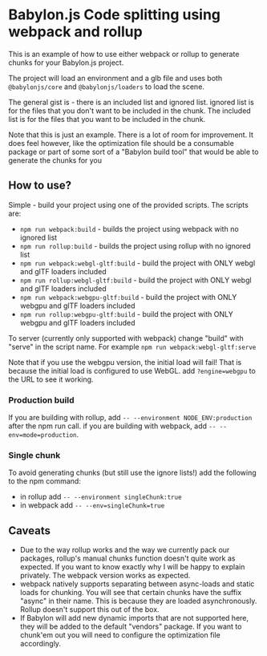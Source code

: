# Babylon.js Code splitting using webpack and rollup

This is an example of how to  use either webpack or rollup to generate chunks for your Babylon.js project.

The project will load an environment and a glb file and uses both `@babylonjs/core` and `@babylonjs/loaders` to load the scene.

The general gist is - there is an included list and ignored list. ignored list is for the files that you don't want to be included in the chunk. The included list is for the files that you want to be included in the chunk.

Note that this is just an example. There is a lot of room for improvement. It does feel however, like the optimization file should be a consumable package or part of some sort of a "Babylon build tool" that would be able to generate the chunks for you

## How to use?

Simple - build your project using one of the provided scripts. The scripts are:

- `npm run webpack:build` - builds the project using webpack with no ignored list
- `npm run rollup:build` - builds the project using rollup with no ignored list
- `npm run webpack:webgl-gltf:build` - build the project with ONLY webgl and glTF loaders included
- `npm run rollup:webgl-gltf:build` - build the project with ONLY webgl and glTF loaders included
- `npm run webpack:webgpu-gltf:build` - build the project with ONLY webgpu and glTF loaders included
- `npm run rollup:webgpu-gltf:build` - build the project with ONLY webgpu and glTF loaders included

To server (currently only supported with webpack) change "build" with "serve" in the script name. For example `npm run webpack:webgl-gltf:serve`

Note that if you use the webgpu version, the initial load will fail! That is because the initial load is configured to use WebGL. add `?engine=webgpu` to the URL to see it working.

### Production build

If you are building with rollup, add `-- --environment NODE_ENV:production` after the npm run call. if you are building with webpack, add `-- --env=mode=production`.

### Single chunk

To avoid generating chunks (but still use the ignore lists!) add the following to the npm command:

- in rollup add `-- --environment singleChunk:true`
- in webpack add `-- --env=singleChunk=true`

## Caveats

- Due to the way rollup works and the way we currently pack our packages, rollup's manual chunks function doesn't quite work as expected. If you want to know exactly why I will be happy to explain privately. The webpack version works as expected.
- webpack natively supports separating between async-loads and static loads for chunking. You will see that certain chunks have the suffix "async" in their name. This is because they are loaded asynchronously. Rollup doesn't support this out of the box.
- If Babylon will add new dynamic imports that are not supported here, they will be added to the default "vendors" package. If you want to chunk'em out you will need to configure the optimization file accordingly.
